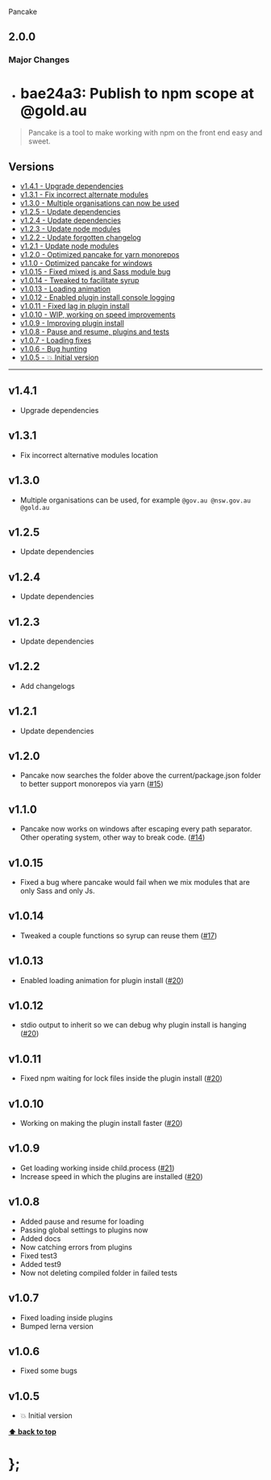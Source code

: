 Pancake

## 2.0.0

### Major Changes

- # bae24a3: Publish to npm scope at @gold.au

> Pancake is a tool to make working with npm on the front end easy and sweet.

## Versions

- [v1.4.1 - Upgrade dependencies](v141)
- [v1.3.1 - Fix incorrect alternate modules](v131)
- [v1.3.0 - Multiple organisations can now be used](v130)
- [v1.2.5 - Update dependencies](v125)
- [v1.2.4 - Update dependencies](v124)
- [v1.2.3 - Update node modules](v123)
- [v1.2.2 - Update forgotten changelog](v122)
- [v1.2.1 - Update node modules](v121)
- [v1.2.0 - Optimized pancake for yarn monorepos](v120)
- [v1.1.0 - Optimized pancake for windows](v110)
- [v1.0.15 - Fixed mixed js and Sass module bug](v1015)
- [v1.0.14 - Tweaked to facilitate syrup](v1013)
- [v1.0.13 - Loading animation](v1013)
- [v1.0.12 - Enabled plugin install console logging](v1012)
- [v1.0.11 - Fixed lag in plugin install](v1011)
- [v1.0.10 - WIP, working on speed improvements](v1010)
- [v1.0.9 - Improving plugin install](v109)
- [v1.0.8 - Pause and resume, plugins and tests](v108)
- [v1.0.7 - Loading fixes](v107)
- [v1.0.6 - Bug hunting](v106)
- [v1.0.5 - 💥 Initial version](v105)

---

## v1.4.1

- Upgrade dependencies

## v1.3.1

- Fix incorrect alternative modules location

## v1.3.0

- Multiple organisations can be used, for example `@gov.au @nsw.gov.au @gold.au`

## v1.2.5

- Update dependencies

## v1.2.4

- Update dependencies

## v1.2.3

- Update dependencies

## v1.2.2

- Add changelogs

## v1.2.1

- Update dependencies

## v1.2.0

- Pancake now searches the folder above the current/package.json folder to better support monorepos via yarn
  ([#15](https://github.com/designsystemau/pancake/issues/15))

## v1.1.0

- Pancake now works on windows after escaping every path separator. Other operating system, other way to break code.
  ([#14](https://github.com/designsystemau/pancake/issues/14))

## v1.0.15

- Fixed a bug where pancake would fail when we mix modules that are only Sass and only Js.

## v1.0.14

- Tweaked a couple functions so syrup can reuse them ([#17](https://github.com/designsystemau/pancake/issues/17))

## v1.0.13

- Enabled loading animation for plugin install ([#20](https://github.com/designsystemau/pancake/issues/20))

## v1.0.12

- stdio output to inherit so we can debug why plugin install is hanging ([#20](https://github.com/designsystemau/pancake/issues/20))

## v1.0.11

- Fixed npm waiting for lock files inside the plugin install ([#20](https://github.com/designsystemau/pancake/issues/20))

## v1.0.10

- Working on making the plugin install faster ([#20](https://github.com/designsystemau/pancake/issues/20))

## v1.0.9

- Get loading working inside child.process ([#21](https://github.com/designsystemau/pancake/issues/21))
- Increase speed in which the plugins are installed ([#20](https://github.com/designsystemau/pancake/issues/20))

## v1.0.8

- Added pause and resume for loading
- Passing global settings to plugins now
- Added docs
- Now catching errors from plugins
- Fixed test3
- Added test9
- Now not deleting compiled folder in failed tests

## v1.0.7

- Fixed loading inside plugins
- Bumped lerna version

## v1.0.6

- Fixed some bugs

## v1.0.5

- 💥 Initial version

**[⬆ back to top](#contents)**

# };
